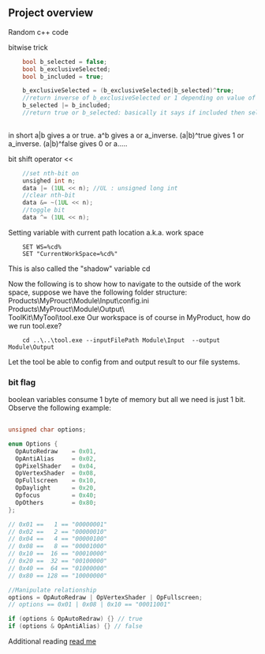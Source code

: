 ## Project overview
Random c++ code 

bitwise trick

```c++
    bool b_selected = false; 
    bool b_exclusiveSelected;
    bool b_included = true;

    b_exclusiveSelected = (b_exclusiveSelected|b_selected)^true;
    //return inverse of b_exclusiveSelected or 1 depending on value of b_selected
    b_selected |= b_included;
    //return true or b_selected: basically it says if included then selected otherwise unselected since b_selected initialized as false;
    
```
in short a|b gives a or true. a^b gives a or a_inverse. (a|b)^true gives 1 or a_inverse. (a|b)^false gives 0 or a.....

bit shift operator <<
```c++
    //set nth-bit on
    unsighed int n;
    data |= (1UL << n); //UL : unsigned long int
    //clear nth-bit 
    data &= ~(1UL << n);
    //toggle bit
    data ^= (1UL << n);    

```

Setting variable with current path location a.k.a. work space

```batch
    SET WS=%cd%
    SET "CurrentWorkSpace=%cd%"
```
This is also called the "shadow" variable cd

Now the following is to show how to navigate to the outside of the work space, suppose we have the following folder structure:\
Products\MyProuct\Module\Input\config.ini \
Products\MyProuct\Module\Output\ \
ToolKit\MyTool\tool.exe
Our workspace is of course in MyProduct, how do we run tool.exe?
```batch
    cd ..\..\tool.exe --inputFilePath Module\Input  --output Module\Output
```
Let the tool be able to config from and output result to our file systems. 

### bit flag
boolean variables consume 1 byte of memory but all we need is just 1 bit. Observe the following example:
```c++
	
unsigned char options;

enum Options {
  OpAutoRedraw    = 0x01,
  OpAntiAlias     = 0x02,
  OpPixelShader   = 0x04,
  OpVertexShader  = 0x08,
  OpFullscreen    = 0x10,
  OpDaylight      = 0x20,
  Opfocus         = 0x40;
  OpOthers        = 0x80;
};

// 0x01 ==   1 == "00000001"
// 0x02 ==   2 == "00000010"
// 0x04 ==   4 == "00000100"
// 0x08 ==   8 == "00001000"
// 0x10 ==  16 == "00010000"
// 0x20 ==  32 == "00100000"
// 0x40 ==  64 == "01000000"
// 0x80 == 128 == "10000000"

//Manipulate relationship
options = OpAutoRedraw | OpVertexShader | OpFullscreen;
// options == 0x01 | 0x08 | 0x10 == "00011001" 

if (options & OpAutoRedraw) {} // true
if (options & OpAntiAlias) {} // false 
```
Additional reading [read me](https://blog.podkalicki.com/bit-level-operations-bit-flags-and-bit-masks/)
